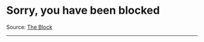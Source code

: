 # Sorry, you have been blocked

Source: [The Block](https://www.theblock.co/post/349935/cathie-woods-ark-invest-buys-13-3-million-worth-of-coinbase-shares-amid-market-slump)

---

